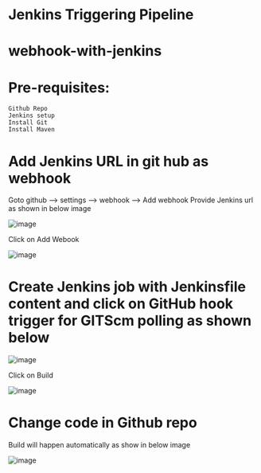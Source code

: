 #  Jenkins Triggering Pipeline

# webhook-with-jenkins

# Pre-requisites:
    Github Repo
    Jenkins setup
    Install Git
    Install Maven
# Add Jenkins URL in git hub as webhook
  Goto github --> settings --> webhook --> Add webhook
  Provide Jenkins url as shown in below image
  
  ![image](https://user-images.githubusercontent.com/58024415/103783684-0c18d000-505f-11eb-8896-1a3036c2ac04.png)
  
  Click on Add Webook
  
  ![image](https://user-images.githubusercontent.com/58024415/103783724-18049200-505f-11eb-994a-854e6259d646.png)
  
# Create Jenkins job with Jenkinsfile content and click on GitHub hook trigger for GITScm polling as shown below
  ![image](https://user-images.githubusercontent.com/58024415/103785745-96623380-5061-11eb-8151-8fcde6439553.png)
  
  Click on Build

  ![image](https://user-images.githubusercontent.com/58024415/103784987-a75e7500-5060-11eb-8b77-bc7f703cde10.png)
  
# Change code in Github repo
  Build will happen automatically as show in below image
  
  ![image](https://user-images.githubusercontent.com/58024415/103785555-58fda600-5061-11eb-9fc9-4f600eceabc2.png)
